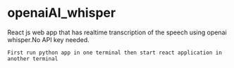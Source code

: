 # openaiAI_whisper
React js web app that has realtime transcription of the speech using openai whisper.No API key needed.


```
First run python app in one terminal then start react application in another terminal

```

